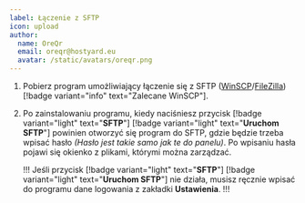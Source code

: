 ```yaml
---
label: Łączenie z SFTP
icon: upload
author:
  name: OreQr
  email: oreqr@hostyard.eu
  avatar: /static/avatars/oreqr.png
---
```


1. Pobierz program umożliwiający łączenie się z SFTP ([WinSCP](https://winscp.net/eng/download.php)/[FileZilla](https://filezilla-project.org/download.php?type=client)) [!badge variant="info" text="Zalecane WinSCP"].

2. Po zainstalowaniu programu, kiedy naciśniesz przycisk [!badge variant="light" text="**SFTP**"] [!badge variant="light" text="**Uruchom SFTP**"] powinien otworzyć się program do SFTP, gdzie będzie trzeba wpisać hasło _(Hasło jest takie samo jak te do panelu)_. Po wpisaniu hasła pojawi się okienko z plikami, którymi można zarządzać.

   !!!
   Jeśli przycisk [!badge variant="light" text="**SFTP**"] [!badge variant="light" text="**Uruchom SFTP**"] nie działa, musisz ręcznie wpisać do programu dane logowania z zakładki **Ustawienia**.
   !!!
